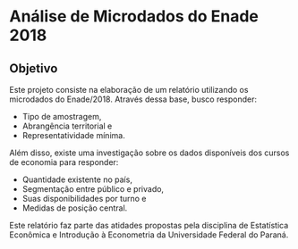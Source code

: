 # Análise de Microdados do Enade 2018

## Objetivo

Este projeto consiste na elaboração de um relatório utilizando os microdados do Enade/2018. Através dessa base, busco responder:

- Tipo de amostragem,
- Abrangência territorial e
- Representatividade mínima.

Além disso, existe uma investigação sobre os dados disponíveis dos cursos de economia para responder:

- Quantidade existente no país,
- Segmentação entre público e privado,
- Suas disponibilidades por turno e
- Medidas de posição central.

Este relatório faz parte das atidades propostas pela disciplina de Estatística Econômica e Introdução à Econometria da Universidade Federal do Paraná.